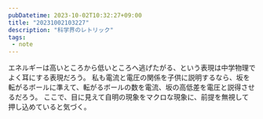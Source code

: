 ```yaml
---
pubDatetime: 2023-10-02T10:32:27+09:00
title: "20231002103227"
description: "科学界のレトリック"
tags:
 - note
---
```


エネルギーは高いところから低いところへ逃げたがる、という表現は中学物理でよく耳にする表現だろう。
私も電流と電圧の関係を子供に説明するなら、坂を転がるボールに準えて、転がるボールの数を電流、坂の高低差を電圧と説得させるだろう。
ここで、目に見えて自明の現象をマクロな現象に、前提を無視して押し込めていると気づく。
